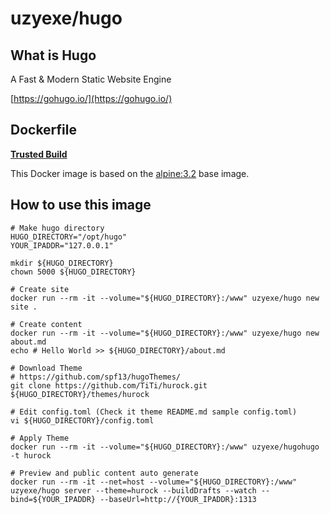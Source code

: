 # uzyexe/hugo

## What is Hugo

A Fast & Modern Static Website Engine

[https://gohugo.io/](https://gohugo.io/)

## Dockerfile

[**Trusted Build**](https://registry.hub.docker.com/u/uzyexe/hugo/)

This Docker image is based on the [alpine:3.2](https://registry.hub.docker.com/_/alpine/) base image.

## How to use this image

```
# Make hugo directory
HUGO_DIRECTORY="/opt/hugo"
YOUR_IPADDR="127.0.0.1"

mkdir ${HUGO_DIRECTORY}
chown 5000 ${HUGO_DIRECTORY}

# Create site
docker run --rm -it --volume="${HUGO_DIRECTORY}:/www" uzyexe/hugo new site .

# Create content
docker run --rm -it --volume="${HUGO_DIRECTORY}:/www" uzyexe/hugo new about.md
echo # Hello World >> ${HUGO_DIRECTORY}/about.md

# Download Theme 
# https://github.com/spf13/hugoThemes/
git clone https://github.com/TiTi/hurock.git ${HUGO_DIRECTORY}/themes/hurock

# Edit config.toml (Check it theme README.md sample config.toml) 
vi ${HUGO_DIRECTORY}/config.toml

# Apply Theme
docker run --rm -it --volume="${HUGO_DIRECTORY}:/www" uzyexe/hugohugo -t hurock

# Preview and public content auto generate
docker run --rm -it --net=host --volume="${HUGO_DIRECTORY}:/www" uzyexe/hugo server --theme=hurock --buildDrafts --watch --bind=${YOUR_IPADDR} --baseUrl=http://{YOUR_IPADDR}:1313

```
